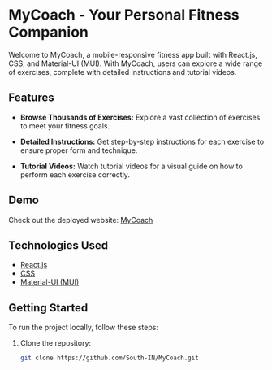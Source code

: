 # MyCoach - Your Personal Fitness Companion

Welcome to MyCoach, a mobile-responsive fitness app built with React.js, CSS, and Material-UI (MUI). With MyCoach, users can explore a wide range of exercises, complete with detailed instructions and tutorial videos.

## Features

- **Browse Thousands of Exercises:** Explore a vast collection of exercises to meet your fitness goals.

- **Detailed Instructions:** Get step-by-step instructions for each exercise to ensure proper form and technique.

- **Tutorial Videos:** Watch tutorial videos for a visual guide on how to perform each exercise correctly.

## Demo

Check out the deployed website: [MyCoach](https://mycoach.surge.sh)

## Technologies Used

- [React.js](https://reactjs.org/)
- [CSS](https://developer.mozilla.org/en-US/docs/Web/CSS)
- [Material-UI (MUI)](https://mui.com/)

## Getting Started

To run the project locally, follow these steps:

1. Clone the repository:

   ```bash
   git clone https://github.com/South-IN/MyCoach.git
   ```
